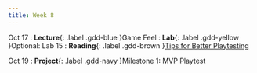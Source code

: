 ```yaml
---
title: Week 8
---
```


Oct 17
: **Lecture**{: .label .gdd-blue }Game Feel
: **Lab**{: .label .gdd-yellow }Optional: Lab 15
: **Reading**{: .label .gdd-brown }[Tips for Better Playtesting]

Oct 19
: **Project**{: .label .gdd-navy }Milestone 1: MVP Playtest

[Game Feel]: https://docs.google.com/presentation/d/14jehcjl-PZCyLs4iZ-IKcEU90mxyeUy6vH44gR-NJgA/edit?usp=drive_link
[Milestone 1: MVP Playtest]: https://www.google.com/

[Lab 15]: ./../pages/labs/lab15/lab15

[Tips for Better Playtesting]: https://www.gamasutra.com/view/feature/185258/best_practices_five_tips_for_.php?print=1